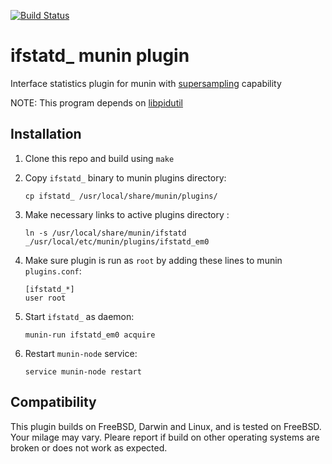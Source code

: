 [![Build Status](https://travis-ci.org/farrokhi/ifstatd.svg)](https://travis-ci.org/farrokhi/ifstatd)

# ifstatd_ munin plugin

Interface statistics plugin for munin with [supersampling](http://guide.munin-monitoring.org/en/latest/plugin/supersampling.html) capability

NOTE: This program depends on [libpidutil](https://github.com/farrokhi/libpidutil)

## Installation
1. Clone this repo and build using `make`
2. Copy `ifstatd_` binary to munin plugins directory:

	```
	cp ifstatd_ /usr/local/share/munin/plugins/
	```
3. Make necessary links to active plugins directory :

	```
	ln -s /usr/local/share/munin/ifstatd _/usr/local/etc/munin/plugins/ifstatd_em0
	```
4. Make sure plugin is run as `root` by adding these lines to munin
`plugins.conf`:

	```
	[ifstatd_*]
	user root
	```
5. Start `ifstatd_` as daemon:

	```
	munin-run ifstatd_em0 acquire
	```
6. Restart `munin-node` service:

	```
	service munin-node restart
	```

## Compatibility

This plugin builds on FreeBSD, Darwin and Linux, and is tested on FreeBSD. Your milage may vary. Pleare report if build on other operating systems are broken or does not work as expected.

